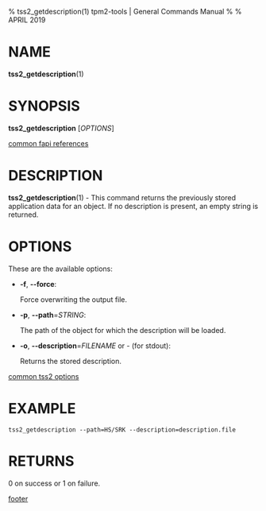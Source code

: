 % tss2_getdescription(1) tpm2-tools | General Commands Manual
%
% APRIL 2019

# NAME

**tss2_getdescription**(1)

# SYNOPSIS

**tss2_getdescription** [*OPTIONS*]

[common fapi references](common/tss2-fapi-references.md)

# DESCRIPTION

**tss2_getdescription**(1) - This command returns the previously stored application data for an object. If no
description is present, an empty string is returned.

# OPTIONS

These are the available options:

  * **-f**, **\--force**:

    Force overwriting the output file.

  * **-p**, **\--path**=_STRING_:

    The path of the object for which the description will be loaded.

  * **-o**, **\--description**=_FILENAME_ or _-_ (for stdout):

    Returns the stored description.

[common tss2 options](common/tss2-options.md)

# EXAMPLE
```
tss2_getdescription --path=HS/SRK --description=description.file
```

# RETURNS

0 on success or 1 on failure.

[footer](common/footer.md)
